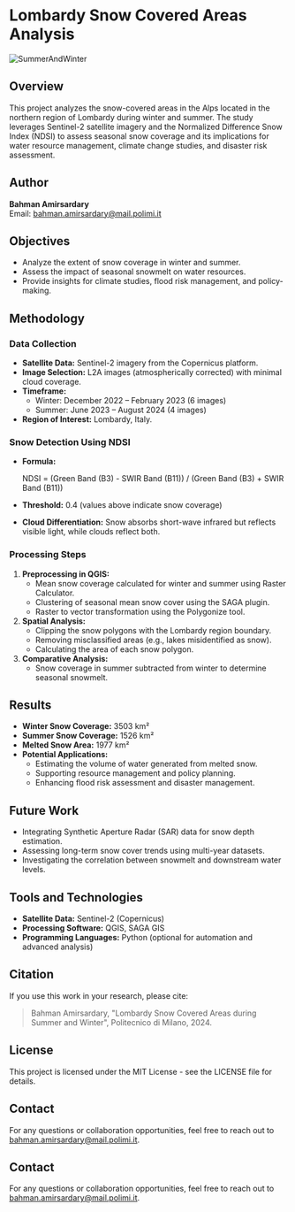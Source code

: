 # Lombardy Snow Covered Areas Analysis

![SummerAndWinter](https://github.com/user-attachments/assets/30f67f70-8945-4acd-a967-3bfa20434049)


## Overview

This project analyzes the snow-covered areas in the Alps located in the northern region of Lombardy during winter and summer. The study leverages Sentinel-2 satellite imagery and the Normalized Difference Snow Index (NDSI) to assess seasonal snow coverage and its implications for water resource management, climate change studies, and disaster risk assessment.

## Author

**Bahman Amirsardary**\
Email: [bahman.amirsardary@mail.polimi.it](mailto\:bahman.amirsardary@mail.polimi.it)

## Objectives

- Analyze the extent of snow coverage in winter and summer.
- Assess the impact of seasonal snowmelt on water resources.
- Provide insights for climate studies, flood risk management, and policy-making.

## Methodology

### Data Collection

- **Satellite Data:** Sentinel-2 imagery from the Copernicus platform.
- **Image Selection:** L2A images (atmospherically corrected) with minimal cloud coverage.
- **Timeframe:**
  - Winter: December 2022 – February 2023 (6 images)
  - Summer: June 2023 – August 2024 (4 images)
- **Region of Interest:** Lombardy, Italy.

### Snow Detection Using NDSI

- **Formula:**
  
  NDSI = (Green Band (B3) - SWIR Band (B11)) / (Green Band (B3) + SWIR Band (B11))
  
- **Threshold:** 0.4 (values above indicate snow coverage)
- **Cloud Differentiation:** Snow absorbs short-wave infrared but reflects visible light, while clouds reflect both.

### Processing Steps

1. **Preprocessing in QGIS:**
   - Mean snow coverage calculated for winter and summer using Raster Calculator.
   - Clustering of seasonal mean snow cover using the SAGA plugin.
   - Raster to vector transformation using the Polygonize tool.
2. **Spatial Analysis:**
   - Clipping the snow polygons with the Lombardy region boundary.
   - Removing misclassified areas (e.g., lakes misidentified as snow).
   - Calculating the area of each snow polygon.
3. **Comparative Analysis:**
   - Snow coverage in summer subtracted from winter to determine seasonal snowmelt.

## Results

- **Winter Snow Coverage:** 3503 km²
- **Summer Snow Coverage:** 1526 km²
- **Melted Snow Area:** 1977 km²
- **Potential Applications:**
  - Estimating the volume of water generated from melted snow.
  - Supporting resource management and policy planning.
  - Enhancing flood risk assessment and disaster management.

## Future Work

- Integrating Synthetic Aperture Radar (SAR) data for snow depth estimation.
- Assessing long-term snow cover trends using multi-year datasets.
- Investigating the correlation between snowmelt and downstream water levels.

## Tools and Technologies

- **Satellite Data:** Sentinel-2 (Copernicus)
- **Processing Software:** QGIS, SAGA GIS
- **Programming Languages:** Python (optional for automation and advanced analysis)

## Citation

If you use this work in your research, please cite:

> Bahman Amirsardary, "Lombardy Snow Covered Areas during Summer and Winter", Politecnico di Milano, 2024.

## License

This project is licensed under the MIT License - see the LICENSE file for details.

## Contact

For any questions or collaboration opportunities, feel free to reach out to [bahman.amirsardary@mail.polimi.it](mailto\:bahman.amirsardary@mail.polimi.it).



## Contact
For any questions or collaboration opportunities, feel free to reach out to [bahman.amirsardary@mail.polimi.it](mailto:bahman.amirsardary@mail.polimi.it).

